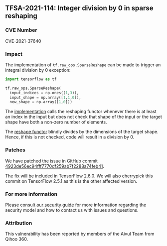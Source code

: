 ## TFSA-2021-114: Integer division by 0 in sparse reshaping

### CVE Number
CVE-2021-37640

### Impact
The implementation of `tf.raw_ops.SparseReshape` can be made to trigger an
integral division by 0 exception:

```python
import tensorflow as tf

tf.raw_ops.SparseReshape(
  input_indices = np.ones((1,3)),
  input_shape = np.array([1,1,0]),
  new_shape = np.array([1,0]))
```

The
[implementation](https://github.com/galeone/tensorflow/blob/8d72537c6abf5a44103b57b9c2e22c14f5f49698/tensorflow/core/kernels/reshape_util.cc#L176-L181)
calls the reshaping functor whenever there is at least an index in the input but
does not check that shape of the input or the target shape have both a non-zero
number of elements.

The [reshape
functor](https://github.com/galeone/tensorflow/blob/8d72537c6abf5a44103b57b9c2e22c14f5f49698/tensorflow/core/kernels/reshape_util.cc#L40-L78)
blindly divides by the dimensions of the target shape. Hence, if this is not
checked, code will result in a division by 0.

### Patches
We have patched the issue in GitHub commit
[4923de56ec94fff7770df259ab7f2288a74feb41](https://github.com/galeone/tensorflow/commit/4923de56ec94fff7770df259ab7f2288a74feb41).

The fix will be included in TensorFlow 2.6.0. We will also cherrypick this
commit on TensorFlow 2.5.1 as this is the other affected version.

### For more information
Please consult [our security
guide](https://github.com/galeone/tensorflow/blob/master/SECURITY.md) for
more information regarding the security model and how to contact us with issues
and questions.

### Attribution
This vulnerability has been reported by members of the Aivul Team from Qihoo
360.

